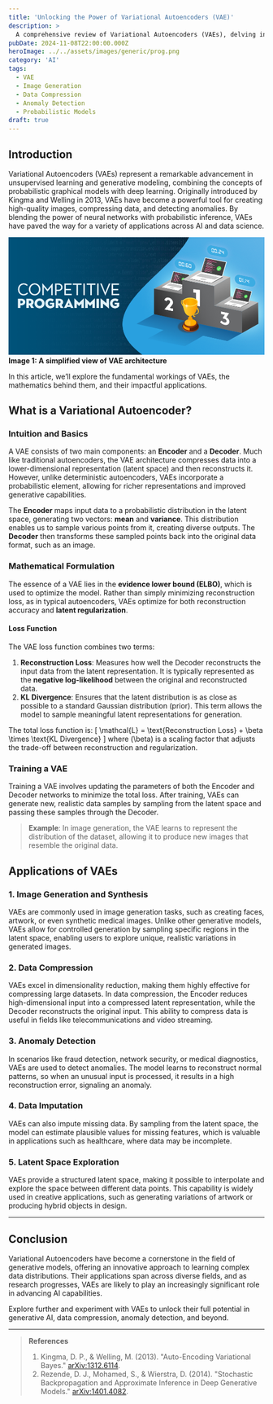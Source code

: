 ```yaml
---
title: 'Unlocking the Power of Variational Autoencoders (VAE)'
description: >
  A comprehensive review of Variational Autoencoders (VAEs), delving into their architecture, mechanisms, and applications in fields such as image synthesis, anomaly detection, and data compression.
pubDate: 2024-11-08T22:00:00.000Z
heroImage: ../../assets/images/generic/prog.png
category: 'AI'
tags:
  - VAE
  - Image Generation
  - Data Compression
  - Anomaly Detection
  - Probabilistic Models
draft: true
---
```


## Introduction

Variational Autoencoders (VAEs) represent a remarkable advancement in unsupervised learning and generative modeling, combining the concepts of probabilistic graphical models with deep learning. Originally introduced by Kingma and Welling in 2013, VAEs have become a powerful tool for creating high-quality images, compressing data, and detecting anomalies. By blending the power of neural networks with probabilistic inference, VAEs have paved the way for a variety of applications across AI and data science.

![Basic VAE Illustration](../../assets/images/generic/prog.png)  
**Image 1: A simplified view of VAE architecture**

In this article, we’ll explore the fundamental workings of VAEs, the mathematics behind them, and their impactful applications.

## What is a Variational Autoencoder?

### Intuition and Basics

A VAE consists of two main components: an **Encoder** and a **Decoder**. Much like traditional autoencoders, the VAE architecture compresses data into a lower-dimensional representation (latent space) and then reconstructs it. However, unlike deterministic autoencoders, VAEs incorporate a probabilistic element, allowing for richer representations and improved generative capabilities.

The **Encoder** maps input data to a probabilistic distribution in the latent space, generating two vectors: **mean** and **variance**. This distribution enables us to sample various points from it, creating diverse outputs. The **Decoder** then transforms these sampled points back into the original data format, such as an image.

### Mathematical Formulation

The essence of a VAE lies in the **evidence lower bound (ELBO)**, which is used to optimize the model. Rather than simply minimizing reconstruction loss, as in typical autoencoders, VAEs optimize for both reconstruction accuracy and **latent regularization**.

#### Loss Function

The VAE loss function combines two terms:

1. **Reconstruction Loss**: Measures how well the Decoder reconstructs the input data from the latent representation. It is typically represented as the **negative log-likelihood** between the original and reconstructed data.
2. **KL Divergence**: Ensures that the latent distribution is as close as possible to a standard Gaussian distribution (prior). This term allows the model to sample meaningful latent representations for generation.

The total loss function is:
\[
\mathcal{L} = \text{Reconstruction Loss} + \beta \times \text{KL Divergence}
\]
where \(\beta\) is a scaling factor that adjusts the trade-off between reconstruction and regularization.

### Training a VAE

Training a VAE involves updating the parameters of both the Encoder and Decoder networks to minimize the total loss. After training, VAEs can generate new, realistic data samples by sampling from the latent space and passing these samples through the Decoder.

> **Example**: In image generation, the VAE learns to represent the distribution of the dataset, allowing it to produce new images that resemble the original data.

## Applications of VAEs

### 1. **Image Generation and Synthesis**

VAEs are commonly used in image generation tasks, such as creating faces, artwork, or even synthetic medical images. Unlike other generative models, VAEs allow for controlled generation by sampling specific regions in the latent space, enabling users to explore unique, realistic variations in generated images.

### 2. **Data Compression**

VAEs excel in dimensionality reduction, making them highly effective for compressing large datasets. In data compression, the Encoder reduces high-dimensional input into a compressed latent representation, while the Decoder reconstructs the original input. This ability to compress data is useful in fields like telecommunications and video streaming.

### 3. **Anomaly Detection**

In scenarios like fraud detection, network security, or medical diagnostics, VAEs are used to detect anomalies. The model learns to reconstruct normal patterns, so when an unusual input is processed, it results in a high reconstruction error, signaling an anomaly.

### 4. **Data Imputation**

VAEs can also impute missing data. By sampling from the latent space, the model can estimate plausible values for missing features, which is valuable in applications such as healthcare, where data may be incomplete.

### 5. **Latent Space Exploration**

VAEs provide a structured latent space, making it possible to interpolate and explore the space between different data points. This capability is widely used in creative applications, such as generating variations of artwork or producing hybrid objects in design.

---

## Conclusion

Variational Autoencoders have become a cornerstone in the field of generative models, offering an innovative approach to learning complex data distributions. Their applications span across diverse fields, and as research progresses, VAEs are likely to play an increasingly significant role in advancing AI capabilities.

Explore further and experiment with VAEs to unlock their full potential in generative AI, data compression, anomaly detection, and beyond.

---

> **References**  
> 1. Kingma, D. P., & Welling, M. (2013). "Auto-Encoding Variational Bayes." [arXiv:1312.6114](https://arxiv.org/abs/1312.6114).
> 2. Rezende, D. J., Mohamed, S., & Wierstra, D. (2014). "Stochastic Backpropagation and Approximate Inference in Deep Generative Models." [arXiv:1401.4082](https://arxiv.org/abs/1401.4082).
